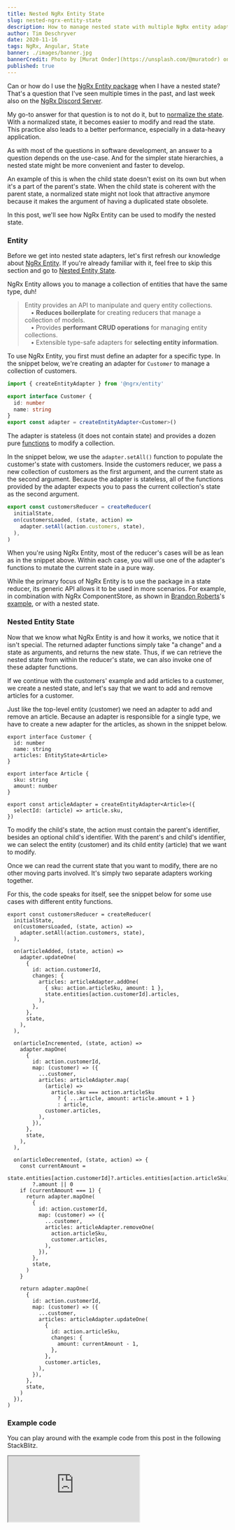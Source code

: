```yaml
---
title: Nested NgRx Entity State
slug: nested-ngrx-entity-state
description: How to manage nested state with multiple NgRx entity adapters.
author: Tim Deschryver
date: 2020-11-16
tags: NgRx, Angular, State
banner: ./images/banner.jpg
bannerCredit: Photo by [Murat Onder](https://unsplash.com/@muratodr) on [Unsplash](https://unsplash.com)
published: true
---
```


Can or how do I use the [NgRx Entity package](https://ngrx.io/guide/entity) when I have a nested state?
That's a question that I've seen multiple times in the past, and last week also on the [NgRx Discord Server](https://discord.gg/gCEj4zC).

My go-to answer for that question is to not do it, but to [normalize the state](/blog/normalizing-state). With a normalized state, it becomes easier to modify and read the state. This practice also leads to a better performance, especially in a data-heavy application.

As with most of the questions in software development, an answer to a question depends on the use-case.
And for the simpler state hierarchies, a nested state might be more convenient and faster to develop.

An example of this is when the child state doesn't exist on its own but when it's a part of the parent's state.
When the child state is coherent with the parent state, a normalized state might not look that attractive anymore because it makes the argument of having a duplicated state obsolete.

In this post, we'll see how NgRx Entity can be used to modify the nested state.

### Entity

Before we get into nested state adapters, let's first refresh our knowledge about [NgRx Entity](https://ngrx.io/guide/entity).
If you're already familiar with it, feel free to skip this section and go to [Nested Entity State](#nested-entity-state).

NgRx Entity allows you to manage a collection of entities that have the same type, duh!

> Entity provides an API to manipulate and query entity collections.<br/> &emsp;• **Reduces boilerplate** for creating reducers that manage a collection of models.<br/> &emsp;• Provides **performant CRUD operations** for managing entity collections.<br/> &emsp;• Extensible type-safe adapters for **selecting entity information**.

To use NgRx Entity, you first must define an adapter for a specific type.
In the snippet below, we're creating an adapter for `Customer` to manage a collection of customers.

```ts{7}:customers.reducer.ts
import { createEntityAdapter } from '@ngrx/entity'

export interface Customer {
  id: number
  name: string
}
export const adapter = createEntityAdapter<Customer>()
```

The adapter is stateless (it does not contain state) and provides a dozen pure [functions](https://ngrx.io/guide/entity/adapter#adapter-collection-methods) to modify a collection.

In the snippet below, we use the `adapter.setAll()` function to populate the customer's state with customers.
Inside the customers reducer, we pass a new collection of customers as the first argument, and the current state as the second argument.
Because the adapter is stateless, all of the functions provided by the adapter expects you to pass the current collection's state as the second argument.

```ts{4}:customers.reducer.ts
export const customersReducer = createReducer(
  initialState,
  on(customersLoaded, (state, action) =>
    adapter.setAll(action.customers, state),
  ),
)
```

When you're using NgRx Entity, most of the reducer's cases will be as lean as in the snippet above.
Within each case, you will use one of the adapter's functions to mutate the current state in a pure way.

While the primary focus of NgRx Entity is to use the package in a state reducer, its generic API allows it to be used in more scenarios.
For example, in combination with NgRx ComponentStore, as shown in [Brandon Roberts](https://twitter.com/brandontroberts)'s [example](https://stackblitz.com/edit/heroes-component-store?file=src%2Fapp%2Fhero.service.ts), or with a nested state.

### Nested Entity State

Now that we know what NgRx Entity is and how it works, we notice that it isn't special.
The returned adapter functions simply take "a change" and a state as arguments, and returns the new state.
Thus, if we can retrieve the nested state from within the reducer's state, we can also invoke one of these adapter functions.

If we continue with the customers' example and add articles to a customer, we create a nested state, and let's say that we want to add and remove articles for a customer.

Just like the top-level entity (customer) we need an adapter to add and remove an article.
Because an adapter is responsible for a single type, we have to create a new adapter for the articles, as shown in the snippet below.

```ts{4, 7-10, 12-14}:customers.reducer.ts
export interface Customer {
  id: number
  name: string
  articles: EntityState<Article>
}

export interface Article {
  sku: string
  amount: number
}

export const articleAdapter = createEntityAdapter<Article>({
  selectId: (article) => article.sku,
})
```

To modify the child's state, the action must contain the parent's identifier, besides an optional child's identifier.
With the parent's and child's identifier, we can select the entity (customer) and its child entity (article) that we want to modify.

Once we can read the current state that you want to modify, there are no other moving parts involved.
It's simply two separate adapters working together.

For this, the code speaks for itself, see the snippet below for some use cases with different entity functions.

```ts{8-19, 23-38, 41-78}:customers.reducer.ts
export const customersReducer = createReducer(
  initialState,
  on(customersLoaded, (state, action) =>
    adapter.setAll(action.customers, state),
  ),

  on(articleAdded, (state, action) =>
    adapter.updateOne(
      {
        id: action.customerId,
        changes: {
          articles: articleAdapter.addOne(
            { sku: action.articleSku, amount: 1 },
            state.entities[action.customerId].articles,
          ),
        },
      },
      state,
    ),
  ),

  on(articleIncremented, (state, action) =>
    adapter.mapOne(
      {
        id: action.customerId,
        map: (customer) => ({
          ...customer,
          articles: articleAdapter.map(
            (article) =>
              article.sku === action.articleSku
                ? { ...article, amount: article.amount + 1 }
                : article,
            customer.articles,
          ),
        }),
      },
      state,
    ),
  ),

  on(articleDecremented, (state, action) => {
    const currentAmount =
      state.entities[action.customerId]?.articles.entities[action.articleSku]
        ?.amount || 0
    if (currentAmount === 1) {
      return adapter.mapOne(
        {
          id: action.customerId,
          map: (customer) => ({
            ...customer,
            articles: articleAdapter.removeOne(
              action.articleSku,
              customer.articles,
            ),
          }),
        },
        state,
      )
    }

    return adapter.mapOne(
      {
        id: action.customerId,
        map: (customer) => ({
          ...customer,
          articles: articleAdapter.updateOne(
            {
              id: action.articleSku,
              changes: {
                amount: currentAmount - 1,
              },
            },
            customer.articles,
          ),
        }),
      },
      state,
    )
  }),
)
```

### Example code

You can play around with the example code from this post in the following StackBlitz.

<iframe src="https://stackblitz.com/edit/ngrx-nested-entity?file=src/app/customers.reducer.ts?ctl=1&embed=1" title="ngrx-nested-entity" loading="lazy"></iframe>
